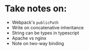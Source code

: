 # Take notes on:
* Webpack's `publicPath`
* Write on concatenative inheritance
* String can be types in typescript
* Apache vs nginx
* Note on two-way binding
